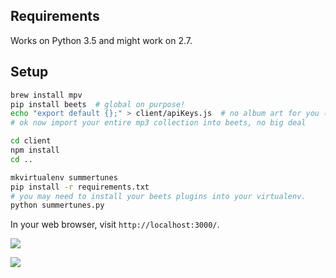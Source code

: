 ## Requirements

Works on Python 3.5 and might work on 2.7.

## Setup

```sh
brew install mpv
pip install beets  # global on purpose!
echo "export default {};" > client/apiKeys.js  # no album art for you (yet)!
# ok now import your entire mp3 collection into beets, no big deal

cd client
npm install
cd ..

mkvirtualenv summertunes
pip install -r requirements.txt
# you may need to install your beets plugins into your virtualenv.
python summertunes.py
```

In your web browser, visit `http://localhost:3000/`.

![](https://www.dropbox.com/s/459k4m9mkaj67sy/Screenshot%202016-12-23%2019.08.01.png?dl=1)

![](https://www.dropbox.com/s/idcmdhrwre56cov/Screenshot%202016-12-23%2018.24.54.png?dl=1)
